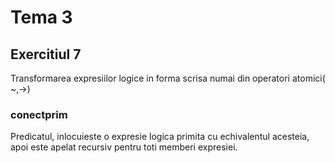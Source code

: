 # Tema 3

## Exercitiul 7

Transformarea expresiilor logice in forma scrisa numai din operatori atomici( ~,->)

### conectprim

Predicatul, inlocuieste o expresie logica primita cu echivalentul acesteia, apoi
este apelat recursiv pentru toti memberi expresiei.
